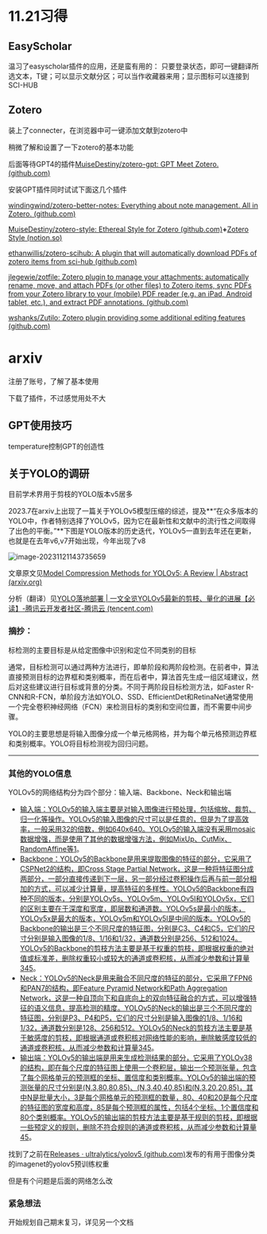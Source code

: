 # 11.21习得

## EasyScholar

温习了easyscholar插件的应用，还是蛮有用的：
只要登录状态，即可一键翻译所选文本，T键；可以显示文献分区；可以当作收藏器来用；显示图标可以连接到SCI-HUB

## Zotero

装上了connecter，在浏览器中可一键添加文献到zotero中

稍微了解和设置了一下zotero的基本功能

后面等待GPT4的插件[MuiseDestiny/zotero-gpt: GPT Meet Zotero. (github.com)](https://github.com/MuiseDestiny/zotero-gpt)

安装GPT插件同时试试下面这几个插件

[windingwind/zotero-better-notes: Everything about note management. All in Zotero. (github.com)](https://github.com/windingwind/zotero-better-notes)

[MuiseDestiny/zotero-style: Ethereal Style for Zotero (github.com)](https://github.com/MuiseDestiny/zotero-style)**+**[Zotero Style (notion.so)](https://www.notion.so/Zotero-Style-bc2aebbbb6df4b7baa858e376e4fc5be)

[ethanwillis/zotero-scihub: A plugin that will automatically download PDFs of zotero items from sci-hub (github.com)](https://github.com/ethanwillis/zotero-scihub)

[jlegewie/zotfile: Zotero plugin to manage your attachments: automatically rename, move, and attach PDFs (or other files) to Zotero items, sync PDFs from your Zotero library to your (mobile) PDF reader (e.g. an iPad, Android tablet, etc.), and extract PDF annotations. (github.com)](https://github.com/jlegewie/zotfile)

[wshanks/Zutilo: Zotero plugin providing some additional editing features (github.com)](https://github.com/wshanks/Zutilo)

# arxiv

注册了账号，了解了基本使用

下载了插件，不过感觉用处不大

## GPT使用技巧

temperature控制GPT的创造性

## 关于YOLO的调研

目前学术界用于剪枝的YOLO版本v5居多

2023.7在arxiv上出现了一篇关于YOLOv5模型压缩的综述，提及**“在众多版本的YOLO中，作者特别选择了YOLOv5，因为它在最新性和文献中的流行性之间取得了出色的平衡。”**下图是YOLO版本的历史迭代，YOLOv5一直到去年还在更新，也就是在去年v6,v7开始出现，今年出现了v8

![image-20231121143735659](C:\Users\李在渊\AppData\Roaming\Typora\typora-user-images\image-20231121143735659.png)

文章原文见[Model Compression Methods for YOLOv5: A Review | Abstract (arxiv.org)](https://arxiv.org/abs/2307.11904)

分析（翻译）见[YOLO落地部署 | 一文全览YOLOv5最新的剪枝、量化的进展【必读】-腾讯云开发者社区-腾讯云 (tencent.com)](https://cloud.tencent.com/developer/article/2322901)

### 摘抄：

标检测的主要目标是从给定图像中识别和定位不同类别的目标

通常，目标检测可以通过两种方法进行，即单阶段和两阶段检测。在前者中，算法直接预测目标的边界框和类别概率，而在后者中，算法首先生成一组区域建议，然后对这些建议进行目标或背景的分类。不同于两阶段目标检测方法，如Faster R-CNN和R-FCN，单阶段方法如YOLO、SSD、EfficientDet和RetinaNet通常使用一个完全卷积神经网络（FCN）来检测目标的类别和空间位置，而不需要中间步骤。

YOLO的主要思想是将输入图像分成一个单元格网格，并为每个单元格预测边界框和类别概率。YOLO将目标检测视为回归问题。

---

### 其他的YOLO信息

YOLOv5的网络结构分为四个部分：输入端、Backbone、Neck和输出端

- [输入端：YOLOv5的输入端主要是对输入图像进行预处理，包括缩放、裁剪、归一化等操作。YOLOv5的输入图像的尺寸可以是任意的，但是为了提高效率，一般采用32的倍数，例如640x640。YOLOv5的输入端没有采用mosaic数据增强，而是使用了其他的数据增强方法，例如MixUp、CutMix、RandomAffine等](https://zhuanlan.zhihu.com/p/172121380)[1](https://zhuanlan.zhihu.com/p/172121380)。
- [Backbone：YOLOv5的Backbone是用来提取图像的特征的部分，它采用了CSPNet](https://github.com/ultralytics/yolov5)[2](https://github.com/ultralytics/yolov5)[的结构，即Cross Stage Partial Network，这是一种将特征图分成两部分，一部分直接传递到下一层，另一部分经过卷积操作后再与前一部分相加的方式，可以减少计算量，提高特征的多样性。YOLOv5的Backbone有四种不同的版本，分别是YOLOv5s、YOLOv5m、YOLOv5l和YOLOv5x，它们的区别主要在于深度和宽度，即层数和通道数。YOLOv5s是最小的版本，YOLOv5x是最大的版本，YOLOv5m和YOLOv5l是中间的版本。YOLOv5的Backbone的输出是三个不同尺度的特征图，分别是C3、C4和C5，它们的尺寸分别是输入图像的1/8、1/16和1/32，通道数分别是256、512和1024。YOLOv5的Backbone的剪枝方法主要是基于权重的剪枝，即根据权重的绝对值或标准差，删除权重较小或较大的通道或卷积核，从而减少参数和计算量](https://cloud.tencent.com/developer/article/1997288)[3](https://cloud.tencent.com/developer/article/1997288)[4](https://zhuanlan.zhihu.com/p/424869462)[5](https://blog.csdn.net/qq_44878985/article/details/129287587)。
- [Neck：YOLOv5的Neck是用来融合不同尺度的特征的部分，它采用了FPN](https://youtu.be/LNwODJXcvt4)[6](https://youtu.be/LNwODJXcvt4)[和PAN](https://zhuanlan.zhihu.com/p/172121380)[7](https://docs.ultralytics.com/help/)[的结构，即Feature Pyramid Network和Path Aggregation Network，这是一种自顶向下和自底向上的双向特征融合的方式，可以增强特征的语义信息，提高检测的精度。YOLOv5的Neck的输出是三个不同尺度的特征图，分别是P3、P4和P5，它们的尺寸分别是输入图像的1/8、1/16和1/32，通道数分别是128、256和512。YOLOv5的Neck的剪枝方法主要是基于敏感度的剪枝，即根据通道或卷积核对网络性能的影响，删除敏感度较低的通道或卷积核，从而减少参数和计算量](https://cloud.tencent.com/developer/article/1997288)[3](https://cloud.tencent.com/developer/article/1997288)[4](https://zhuanlan.zhihu.com/p/424869462)[5](https://blog.csdn.net/qq_44878985/article/details/129287587)。
- [输出端：YOLOv5的输出端是用来生成检测结果的部分，它采用了YOLOv3](https://github.com/ultralytics/ultralytics)[8](https://github.com/ultralytics/ultralytics)[的结构，即在每个尺度的特征图上使用一个卷积层，输出一个预测张量，包含了每个网格单元的预测框的坐标、置信度和类别概率。YOLOv5的输出端的预测张量的尺寸分别是(N,3,80,80,85)、(N,3,40,40,85)和(N,3,20,20,85)，其中N是批量大小，3是每个网格单元的预测框的数量，80、40和20是每个尺度的特征图的宽度和高度，85是每个预测框的属性，包括4个坐标、1个置信度和80个类别概率。YOLOv5的输出端的剪枝方法主要是基于规则的剪枝，即根据一些预定义的规则，删除不符合规则的通道或卷积核，从而减少参数和计算量](https://zhuanlan.zhihu.com/p/424869462)[4](https://zhuanlan.zhihu.com/p/424869462)[5](https://blog.csdn.net/qq_44878985/article/details/129287587)。

找到了之前在[Releases · ultralytics/yolov5 (github.com)](https://github.com/ultralytics/yolov5/releases)发布的有用于图像分类的imagenet的yolov5预训练权重

但是有个问题是后面的网络怎么改

### 紧急想法

开始规划自己期末复习，详见另一个文档